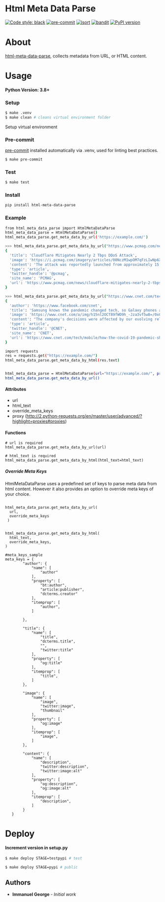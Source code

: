 # Html Meta Data Parse

[![Code style: black](https://img.shields.io/badge/code%20style-black-000000.svg)](https://github.com/psf/black)
[![pre-commit](https://img.shields.io/badge/pre--commit-enabled-brightgreen?logo=pre-commit&logoColor=white)](https://github.com/pre-commit/pre-commit)
[![isort](https://img.shields.io/badge/%20imports-isort-%231674b1?style=flat&labelColor=ef8336)](https://github.com/timothycrosley/isort)
[![bandit](https://github.com/PyCQA/bandit/workflows/Build%20and%20Test%20Bandit/badge.svg)](https://github.com/PyCQA/bandit)
[![PyPI version](https://badge.fury.io/py/pip.svg)](https://badge.fury.io/py/pip)

# About
[html-meta-data-parse](https://pypi.org/project/html-meta-data-parse/), collects metadata from URL, or HTML content.


# Usage
#### Python Version: 3.8+

### Setup

```bash
$ make .venv
$ make clean # cleans virtual environment folder
```
Setup virtual environment

### Pre-commit

[pre-commit](https://pre-commit.com/) installed automatically via .venv, used for linting best practices.

```bash
$ make pre-commit
```

### Test
```bash
$ make test
```

### Install
```bash
pip install html-meta-data-parse
```

### Example
```bash
from html_meta_data_parse import HtmlMetaDataParse
html_meta_data_parse = HtmlMetaDataParse()
html_meta_data_parse.get_meta_data_by_url('https://example.com/')

>>> html_meta_data_parse.get_meta_data_by_url("https://www.pcmag.com/news/cloudflare-mitigates-nearly-2-tbps-ddos-attack")
{
  'title': 'Cloudflare Mitigates Nearly 2 Tbps DDoS Attack',
  'image': 'https://i.pcmag.com/imagery/articles/00NczM1wpOM7qFzLIwNp6XG-1.fit_lim.size_1200x630.v1636923971.jpg',
  'content': 'The attack was reportedly launched from approximately 15,000 devices.',
  'type': 'article',
  'twitter_handle': '@pcmag',
  'site_name': 'PCMAG',
  'url': 'https://www.pcmag.com/news/cloudflare-mitigates-nearly-2-tbps-ddos-attack'
}

>>> html_meta_data_parse.get_meta_data_by_url("https://www.cnet.com/tech/mobile/how-the-covid-19-pandemic-shaped-samsungs-new-galaxy-phone-update-launching-today/")
{
  'author': 'https://www.facebook.com/cnet',
  'title': 'Samsung knows the pandemic changed tech, so Galaxy phones are changing too',
  'image': 'https://www.cnet.com/a/img/h15nl2OCT89fWO9h_-Jza3vf5w8=/0x0:4000x2667/1200x630/right/top/2021/01/20/249ee601-c66f-48c2-84c2-fbc7d1606c61/109-samsung-galaxy-s21-and-s21-ultra-comparison.jpg',
  'content': "The company's decisions were affected by our evolving relationship with our phones.",
  'type': 'article',
  'twitter_handle': '@CNET',
  'site_name': 'CNET',
  'url': 'https://www.cnet.com/tech/mobile/how-the-covid-19-pandemic-shaped-samsungs-new-galaxy-phone-update-launching-today/'
}

import requests
res = requests.get("https://example.com/")
html_meta_data_parse.get_meta_data_by_html(res.text)


html_meta_data_parse = HtmlMetaDataParse(url="https://example.com/", proxy=<proxy_dict>)
html_meta_data_parse.get_meta_data_by_url()
```
#### Attributes
* url
* html_text
* override_meta_keys
* proxy (http://2.python-requests.org/en/master/user/advanced/?highlight=proxies#proxies)


#### Functions
```
# url is required
html_meta_data_parse.get_meta_data_by_url(url)

# html_text is required
html_meta_data_parse.get_meta_data_by_html(html_text=html_text)
```

##### Override Meta Keys
HtmlMetaDataParse uses a predefined set of keys to parse meta data from html content. However it also provides an option to override meta keys of your choice.

```

html_meta_data_parse.get_meta_data_by_url(
  url,
  override_meta_keys
 )


html_meta_data_parse.get_meta_data_by_html(
  html_text,
  override_meta_keys,
)

#meta_keys_sample
meta_keys = {
        "author": {
            "name": [
                "author"
            ],
            "property": [
                "bt:author",
                "article:publisher",
                "dcterms.creator"
            ],
            "itemprop": [
                "author",
            ]

        },

        "title": {
            "name": [
                "title",
                "dcterms.title",
                "",
                "twitter:title"
            ],
            "property": [
                "og:title"
            ],
            "itemprop": [
                "title",
            ]
        },

        "image": {
            "name": [
                "image",
                "twitter:image",
                "thumbnail"
            ],
            "property": [
                "og:image"
            ],
            "itemprop": [
                "image",
            ]
        },

        "content": {
            "name": [
                "description",
                "twitter:description",
                "twitter:image:alt"
            ],
            "property": [
                "og:description",
                "og:image:alt"
            ],
            "itemprop": [
                "description",
            ]
        }
   }

```

# Deploy
#### Increment version in setup.py
```bash
$ make deploy STAGE=testpypi # test

$ make deploy STAGE=pypi # public
```


## Authors

* **Immanuel George** - *Initial work*
